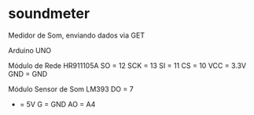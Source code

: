 # soundmeter
Medidor de Som, enviando dados via GET


Arduino UNO

Módulo de Rede HR911105A
SO  = 12
SCK = 13
SI  = 11
CS  = 10
VCC = 3.3V
GND = GND

Módulo Sensor de Som LM393
DO = 7
+  = 5V
G  = GND
AO = A4

